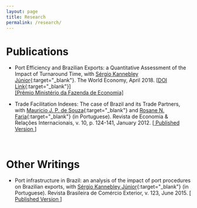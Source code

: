 ```yaml
---
layout: page
title: Research
permalink: /research/
---
```


# Publications

- Port Efficiency and Brazilian Exports: a Quantitative Assessment of the Impact of Turnaround Time, with [Sérgio Kannebley Júnior](https://scholar.google.com.br/citations?user=dqFJND9idb0C&hl=en){:target="_blank"}. The World Economy, April 2018. [[DOI Link](https://doi.org/10.1111/twec.12654){:target="_blank"}] <br> <a href="http://www.esaf.fazenda.gov.br/assuntos/pesquisas-e-premios/premio-ministerio-da-fazenda-de-economia/trabalhos-vencedores-em-2015" target="_blank"> [Prêmio Ministério da Fazenda de Economia] </a>

- Trade Facilitation Indexes: The case of Brazil and its Trade Partners, with [Mauricio J. P. de Souza](https://scholar.google.com.br/citations?user=ceqK-1QAAAAJ&hl=en){:target="_blank"} and [Rosane N. Faria](https://scholar.google.com.br/citations?user=bnfF3IEAAAAJ&hl=en){:target="_blank"} (in Portuguese). Revista de Economia & Relações Internacionais, v. 10, p. 124-141, January 2012. [<a href="/files/research/indicadores_facilitacao.pdf" target="_blank"> Published Version <i class="far fa-file-pdf" style="font-size:16px"></i></a>]

<br>

# Other Writings

- Port infrastructure in Brazil: an analysis of the impact of port procedures on Brazilian exports, with [Sérgio Kannebley Júnior](https://scholar.google.com.br/citations?user=dqFJND9idb0C&hl=en){:target="_blank"} (in Portuguese). Revista Brasileira de Comércio Exterior, v. 123, June 2015. [<a href="/files/research/123_VSSKJ.pdf" target="_blank"> Published Version <i class="far fa-file-pdf" style="font-size:16px"></i></a>]


